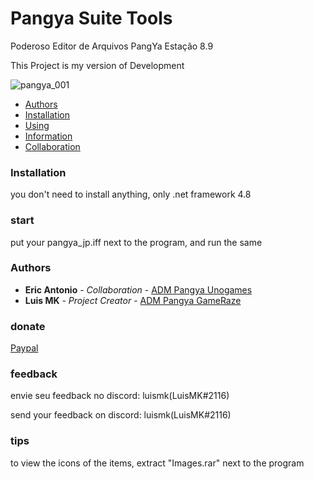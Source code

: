 # Pangya Suite Tools
 Poderoso Editor de Arquivos PangYa Estação 8.9
 
This Project is my version of Development

![pangya_001](https://cdn.discordapp.com/attachments/1092589301449117797/1122024232776388748/image.png)

- [Authors](#authors)
- [Installation](#installation)
- [Using](#start)
- [Information](#tips)
- [Collaboration](#feedback)

### Installation

you don't need to install anything, only .net framework 4.8

### start

put your pangya_jp.iff next to the program, and run the same


### Authors

* **Eric Antonio** - *Collaboration* - [ADM Pangya Unogames](https://github.com/eantoniobr)
* **Luis MK** - *Project Creator* - [ADM Pangya GameRaze](https://github.com/luismk)
### donate
[Paypal](https://www.paypal.com/donate/?hosted_button_id=8HSSLHTDM9NWG)
### feedback

envie seu feedback no discord: luismk(LuisMK#2116)

send your feedback on discord: luismk(LuisMK#2116)


### tips

to view the icons of the items, extract "Images.rar" next to the program
